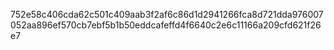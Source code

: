 752e58c406cda62c501c409aab3f2af6c86d1d2941266fca8d721dda976007052aa896ef570cb7ebf5b1b50eddcafeffd4f6640c2e6c11166a209cfd621f26e7
